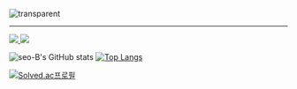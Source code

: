 ![transparent](https://capsule-render.vercel.app/api?type=transparent&fontColor=703ee5&text=🧸%20Hi%20Guys!%20I'm%20Seo-B%20👋&height=150&fontSize=60&desc=como%20una%20abeja!%20오늘보다%20one%20more%20thing!&descAlignY=80&descAlign=70)

<hr/>

<a href="https://velog.io/@seo-b">
    <img src="http://img.shields.io/badge/-MY%20Velog-2BBC26?style=flat-square&logo=Vector Logo Zone&link=https://velog.io/@seo-b" />
</a>
<a href="mailto:abejaseop@gmail.com">
    <img src="https://img.shields.io/badge/Send Mail-d14836?style=flat-square&logo=Gmail&logoColor=white&link=abejaseop@gmail.com" />
</a>
<p>
    
![seo-B's GitHub stats](https://github-readme-stats.vercel.app/api?username=seo-B&show_icons=true&theme=buefy)
[![Top Langs](https://github-readme-stats.vercel.app/api/top-langs/?username=seo-B&layout=compact&theme=flag-india&langs_count=6)](https://github.com/anuraghazra/github-readme-stats)
    
[![Solved.ac프로필](http://mazassumnida.wtf/api/v2/generate_badge?boj=seo_b)](https://solved.ac/seo_b)

